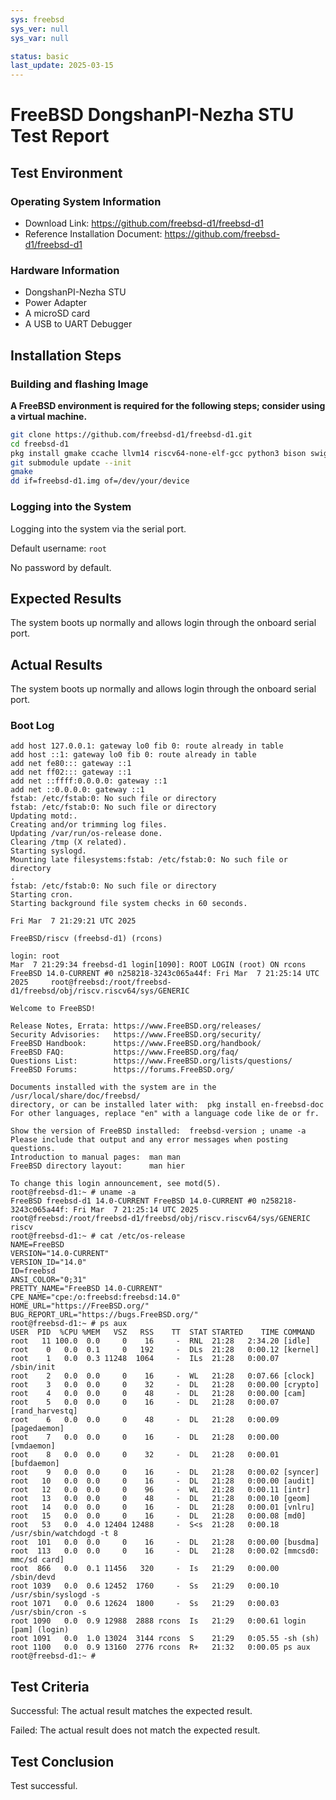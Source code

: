 ```yaml
---
sys: freebsd
sys_ver: null
sys_var: null

status: basic
last_update: 2025-03-15
---
```


# FreeBSD DongshanPI-Nezha STU Test Report

## Test Environment

### Operating System Information

- Download Link: https://github.com/freebsd-d1/freebsd-d1
- Reference Installation Document: https://github.com/freebsd-d1/freebsd-d1

### Hardware Information

- DongshanPI-Nezha STU
- Power Adapter
- A microSD card
- A USB to UART Debugger

## Installation Steps

### Building and flashing Image

**A FreeBSD environment is required for the following steps; consider using a virtual machine.**

```bash
git clone https://github.com/freebsd-d1/freebsd-d1.git
cd freebsd-d1
pkg install gmake ccache llvm14 riscv64-none-elf-gcc python3 bison swig py39-setuptools
git submodule update --init
gmake
dd if=freebsd-d1.img of=/dev/your/device
```

### Logging into the System

Logging into the system via the serial port.

Default username: `root`

No password by default.

## Expected Results

The system boots up normally and allows login through the onboard serial port.

## Actual Results

The system boots up normally and allows login through the onboard serial port.

### Boot Log

```log
add host 127.0.0.1: gateway lo0 fib 0: route already in table
add host ::1: gateway lo0 fib 0: route already in table
add net fe80::: gateway ::1
add net ff02::: gateway ::1
add net ::ffff:0.0.0.0: gateway ::1
add net ::0.0.0.0: gateway ::1
fstab: /etc/fstab:0: No such file or directory
fstab: /etc/fstab:0: No such file or directory
Updating motd:.
Creating and/or trimming log files.
Updating /var/run/os-release done.
Clearing /tmp (X related).
Starting syslogd.
Mounting late filesystems:fstab: /etc/fstab:0: No such file or directory
.
fstab: /etc/fstab:0: No such file or directory
Starting cron.
Starting background file system checks in 60 seconds.

Fri Mar  7 21:29:21 UTC 2025

FreeBSD/riscv (freebsd-d1) (rcons)

login: root
Mar  7 21:29:34 freebsd-d1 login[1090]: ROOT LOGIN (root) ON rcons
FreeBSD 14.0-CURRENT #0 n258218-3243c065a44f: Fri Mar  7 21:25:14 UTC 2025     root@freebsd:/root/freebsd-d1/freebsd/obj/riscv.riscv64/sys/GENERIC

Welcome to FreeBSD!

Release Notes, Errata: https://www.FreeBSD.org/releases/
Security Advisories:   https://www.FreeBSD.org/security/
FreeBSD Handbook:      https://www.FreeBSD.org/handbook/
FreeBSD FAQ:           https://www.FreeBSD.org/faq/
Questions List:        https://www.FreeBSD.org/lists/questions/
FreeBSD Forums:        https://forums.FreeBSD.org/

Documents installed with the system are in the /usr/local/share/doc/freebsd/
directory, or can be installed later with:  pkg install en-freebsd-doc
For other languages, replace "en" with a language code like de or fr.

Show the version of FreeBSD installed:  freebsd-version ; uname -a
Please include that output and any error messages when posting questions.
Introduction to manual pages:  man man
FreeBSD directory layout:      man hier

To change this login announcement, see motd(5).
root@freebsd-d1:~ # uname -a
FreeBSD freebsd-d1 14.0-CURRENT FreeBSD 14.0-CURRENT #0 n258218-3243c065a44f: Fri Mar  7 21:25:14 UTC 2025     root@freebsd:/root/freebsd-d1/freebsd/obj/riscv.riscv64/sys/GENERIC riscv
root@freebsd-d1:~ # cat /etc/os-release 
NAME=FreeBSD
VERSION="14.0-CURRENT"
VERSION_ID="14.0"
ID=freebsd
ANSI_COLOR="0;31"
PRETTY_NAME="FreeBSD 14.0-CURRENT"
CPE_NAME="cpe:/o:freebsd:freebsd:14.0"
HOME_URL="https://FreeBSD.org/"
BUG_REPORT_URL="https://bugs.FreeBSD.org/"
root@freebsd-d1:~ # ps aux
USER  PID  %CPU %MEM   VSZ   RSS    TT  STAT STARTED    TIME COMMAND
root   11 100.0  0.0     0    16     -  RNL  21:28   2:34.20 [idle]
root    0   0.0  0.1     0   192     -  DLs  21:28   0:00.12 [kernel]
root    1   0.0  0.3 11248  1064     -  ILs  21:28   0:00.07 /sbin/init
root    2   0.0  0.0     0    16     -  WL   21:28   0:07.66 [clock]
root    3   0.0  0.0     0    32     -  DL   21:28   0:00.00 [crypto]
root    4   0.0  0.0     0    48     -  DL   21:28   0:00.00 [cam]
root    5   0.0  0.0     0    16     -  DL   21:28   0:00.07 [rand_harvestq]
root    6   0.0  0.0     0    48     -  DL   21:28   0:00.09 [pagedaemon]
root    7   0.0  0.0     0    16     -  DL   21:28   0:00.00 [vmdaemon]
root    8   0.0  0.0     0    32     -  DL   21:28   0:00.01 [bufdaemon]
root    9   0.0  0.0     0    16     -  DL   21:28   0:00.02 [syncer]
root   10   0.0  0.0     0    16     -  DL   21:28   0:00.00 [audit]
root   12   0.0  0.0     0    96     -  WL   21:28   0:00.11 [intr]
root   13   0.0  0.0     0    48     -  DL   21:28   0:00.10 [geom]
root   14   0.0  0.0     0    16     -  DL   21:28   0:00.01 [vnlru]
root   15   0.0  0.0     0    16     -  DL   21:28   0:00.08 [md0]
root   53   0.0  4.0 12404 12488     -  S<s  21:28   0:00.18 /usr/sbin/watchdogd -t 8
root  101   0.0  0.0     0    16     -  DL   21:28   0:00.00 [busdma]
root  113   0.0  0.0     0    16     -  DL   21:28   0:00.02 [mmcsd0: mmc/sd card]
root  866   0.0  0.1 11456   320     -  Is   21:29   0:00.00 /sbin/devd
root 1039   0.0  0.6 12452  1760     -  Ss   21:29   0:00.10 /usr/sbin/syslogd -s
root 1071   0.0  0.6 12624  1800     -  Ss   21:29   0:00.03 /usr/sbin/cron -s
root 1090   0.0  0.9 12988  2888 rcons  Is   21:29   0:00.61 login [pam] (login)
root 1091   0.0  1.0 13024  3144 rcons  S    21:29   0:05.55 -sh (sh)
root 1100   0.0  0.9 13160  2776 rcons  R+   21:32   0:00.05 ps aux
root@freebsd-d1:~ # 

```

## Test Criteria

Successful: The actual result matches the expected result.

Failed: The actual result does not match the expected result.

## Test Conclusion

Test successful.
